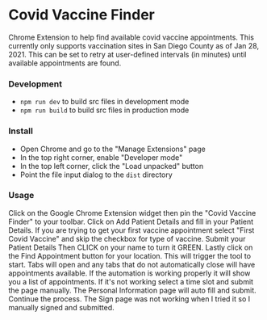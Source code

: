 # Covid Vaccine Finder

Chrome Extension to help find available covid vaccine appointments.  This currently only supports vaccination sites in San Diego County as of Jan 28, 2021.  This can be set to retry at user-defined intervals (in minutes) until available appointments are found.

### Development
- `npm run dev` to build src files in development mode
- `npm run build` to build src files in production mode

### Install
- Open Chrome and go to the "Manage Extensions" page
- In the top right corner, enable "Developer mode"
- In the top left corner, click the "Load unpacked" button
- Point the file input dialog to the `dist` directory

### Usage
Click on the Google Chrome Extension widget then pin the "Covid Vaccine Finder" to your toolbar.
Click on Add Patient Details and fill in your Patient Details. If you are trying to get your first vaccine appointment select "First Covid Vaccine" and skip the checkbox for type of vaccine.
Submit your Patient Details
Then CLICK on your name to turn it GREEN.
Lastly click on the Find Appointment button for your location.
This will trigger the tool to start.
Tabs will open and any tabs that do not automatically close will have appointments available.
If the automation is working properly it will show you a list of appointments. If it's not working select a time slot and submit the page manually.
The Personal Information page will auto fill and submit.
Continue the process.
The Sign page was not working when I tried it so I manually signed and submitted.
